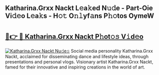 ## Katharina.Grxx Nackt L𝚎a𝚔ed N𝚞𝚍e - Part-Oie Vi𝚍𝚎o L𝚎a𝚔s - H𝚘𝚝 O𝚗𝚕yf𝚊ns P𝚑𝚘tos OymeW

# <h2><a href="http://kfaan8b.oniu.top/?m=Katharina.Grxx+Nackt">🔗👉 🔴 Katharina.Grxx Nackt P𝚑ot𝚘𝚜 V𝚒d𝚎o</a></h2>

[![Katharina.Grxx Nackt Nu𝚍e𝚜](https://i.imgur.com/0qMVB7G.gif)](http://kfaan8b.oniu.top/?m=Katharina.Grxx+Nackt)
Social media personality Katharina.Grxx Nackt, acclaimed for disseminating dance and lifestyle ideas, through presentations and personal vlogs. Visionary artist Katharina.Grxx Nackt, famed for their innovative and inspiring creations in the world of art.  
